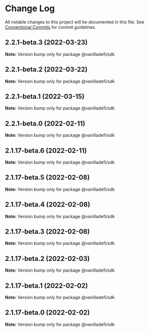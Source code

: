 # Change Log

All notable changes to this project will be documented in this file.
See [Conventional Commits](https://conventionalcommits.org) for commit guidelines.

## 2.2.1-beta.3 (2022-03-23)

**Note:** Version bump only for package @vanilladefi/sdk





## 2.2.1-beta.2 (2022-03-22)

**Note:** Version bump only for package @vanilladefi/sdk





## 2.2.1-beta.1 (2022-03-15)

**Note:** Version bump only for package @vanilladefi/sdk





## 2.2.1-beta.0 (2022-02-11)

**Note:** Version bump only for package @vanilladefi/sdk





## 2.1.17-beta.6 (2022-02-11)

**Note:** Version bump only for package @vanilladefi/sdk





## 2.1.17-beta.5 (2022-02-08)

**Note:** Version bump only for package @vanilladefi/sdk





## 2.1.17-beta.4 (2022-02-08)

**Note:** Version bump only for package @vanilladefi/sdk





## 2.1.17-beta.3 (2022-02-08)

**Note:** Version bump only for package @vanilladefi/sdk





## 2.1.17-beta.2 (2022-02-03)

**Note:** Version bump only for package @vanilladefi/sdk





## 2.1.17-beta.1 (2022-02-02)

**Note:** Version bump only for package @vanilladefi/sdk





## 2.1.17-beta.0 (2022-02-02)

**Note:** Version bump only for package @vanilladefi/sdk
